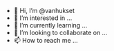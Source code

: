 - 👋 Hi, I’m @vanhukset
- 👀 I’m interested in ...
- 🌱 I’m currently learning ...
- 💞️ I’m looking to collaborate on ...
- 📫 How to reach me ...

<!---
vanhukset/vanhukset is a ✨ special ✨ repository because its `README.md` (this file) appears on your GitHub profile.
You can click the Preview link to take a look at your changes.
--->
